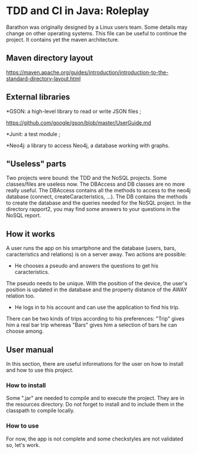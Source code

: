 # TDD and CI in Java: Roleplay
Barathon was originally designed by a Linux users team. Some details may change on other operating systems. This file can be useful to continue the project.
It contains yet the maven architecture.

## Maven directory layout
https://maven.apache.org/guides/introduction/introduction-to-the-standard-directory-layout.html

## External libraries
*GSON: a high-level library to read or write JSON files ;

https://github.com/google/gson/blob/master/UserGuide.md

*Junit: a test module ;

*Neo4j: a library to access Neo4j, a database working with graphs.

## "Useless" parts
Two projects were bound: the TDD and the NoSQL projects. Some classes/files are useless now. The DBAccess and DB classes are no more really useful. The DBAccess contains all the methods to access to the neo4j database (connect, createCaracteristics, ...). The DB contains the methods to create the database and the queries needed for the NoSQL project.
In the directory rapport2, you may find some answers to your questions in the NoSQL report.

## How it works
A user runs the app on his smartphone and the database (users, bars, caracteristics and relations) is on a server away. Two actions are possible:
* He chooses a pseudo and answers the questions to get his caracteristics.

The pseudo needs to be unique. With the position of the device, the user's position is updated in the database and the property distance of the AWAY relation too.

* He logs in to his account and can use the application to find his trip.

There can be two kinds of trips according to his preferences: "Trip" gives him a real bar trip whereas "Bars" gives him a selection of bars he can choose among. 

## User manual
In this section, there are useful informations for the user on how to install and how to use this project.

### How to install
Some ".jar" are needed to compile and to execute the project. They are in the resources directory. Do not forget to install and to include them in the classpath to compile locally.

### How to use
For now, the app is not complete and some checkstyles are not validated so, let's work.
